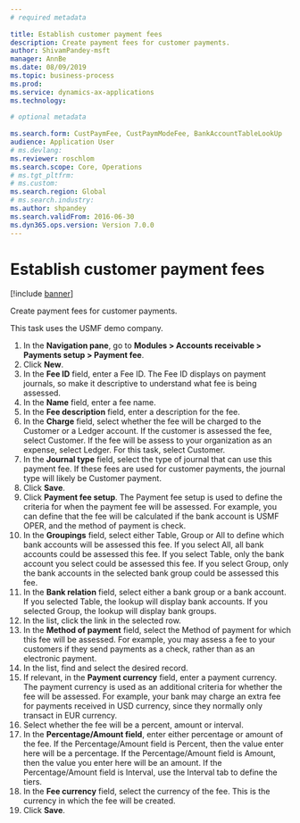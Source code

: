 ```yaml
--- 
# required metadata 
 
title: Establish customer payment fees
description: Create payment fees for customer payments. 
author: ShivamPandey-msft
manager: AnnBe 
ms.date: 08/09/2019
ms.topic: business-process 
ms.prod:  
ms.service: dynamics-ax-applications 
ms.technology:  
 
# optional metadata 
 
ms.search.form: CustPaymFee, CustPaymModeFee, BankAccountTableLookUp   
audience: Application User 
# ms.devlang:  
ms.reviewer: roschlom
ms.search.scope: Core, Operations 
# ms.tgt_pltfrm:  
# ms.custom:  
ms.search.region: Global
# ms.search.industry: 
ms.author: shpandey
ms.search.validFrom: 2016-06-30 
ms.dyn365.ops.version: Version 7.0.0 
---
```

# Establish customer payment fees

[!include [banner](../../includes/banner.md)]

Create payment fees for customer payments.

This task uses the USMF demo company.

1. In the **Navigation pane**, go to **Modules > Accounts receivable > Payments setup > Payment fee**.
2. Click **New**.
3. In the **Fee ID** field, enter a Fee ID. The Fee ID displays on payment journals, so make it descriptive to understand what fee is being assessed.  
4. In the **Name** field, enter a fee name.
5. In the **Fee description** field, enter a description for the fee.
6. In the **Charge** field, select whether the fee will be charged to the Customer or a Ledger account. If the customer is assessed the fee, select Customer. If the fee will be assess to your organization as an expense, select Ledger. For this task, select Customer.  
7. In the **Journal type** field, select the type of journal that can use this payment fee. If these fees are used for customer payments, the journal type will likely be Customer payment.  
8. Click **Save**.
9. Click **Payment fee setup**. The Payment fee setup is used to define the criteria for when the payment fee will be assessed.  For example, you can define that the fee will be calculated if the bank account is USMF OPER, and the method of payment is check.  
10. In the **Groupings** field, select either Table, Group or All to define which bank accounts will be assessed this fee. If you select All, all bank accounts could be assessed this fee.  If you select Table, only the bank account you select could be assessed this fee. If you select Group, only the bank accounts in the selected bank group could be assessed this fee.  
11. In the **Bank relation** field, select either a bank group or a bank account. If you selected Table, the lookup will display bank accounts. If you selected Group, the lookup will display bank groups.  
12. In the list, click the link in the selected row.
13. In the **Method of payment** field, select the Method of payment for which this fee will be assessed. For example, you may assess a fee to your customers if they send payments as a check, rather than as an electronic payment.  
14. In the list, find and select the desired record.
15. If relevant, in the **Payment currency** field, enter a payment currency. The payment currency is used as an additional criteria for whether the fee will be assessed.  For example, your bank may charge an extra fee for payments received in USD currency, since they normally only transact in EUR currency.  
16. Select whether the fee will be a percent, amount or interval.
17. In the **Percentage/Amount field**, enter either percentage or amount of the fee. If the Percentage/Amount field is Percent, then the value enter here will be a percentage. If the Percentage/Amount field is Amount, then the value you enter here will be an amount. If the Percentage/Amount field is Interval, use the Interval tab to define the tiers.  
18. In the **Fee currency** field, select the currency of the fee. This is the currency in which the fee will be created.  
19. Click **Save**.

